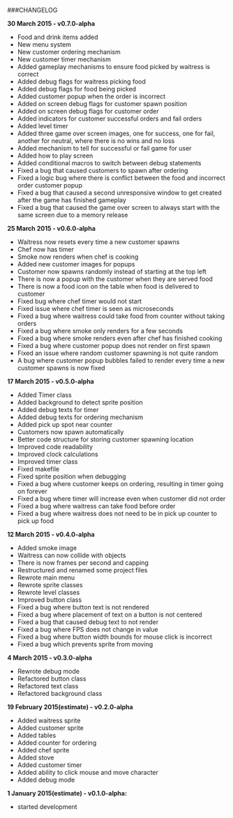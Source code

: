 ###CHANGELOG

**30 March 2015 - v0.7.0-alpha**
- Food and drink items added
- New menu system
- New customer ordering mechanism
- New customer timer mechanism
- Added gameplay mechanisms to ensure food picked by waitress is correct
- Added debug flags for waitress picking food
- Added debug flags for food being picked
- Added customer popup when the order is incorrect
- Added on screen debug flags for customer spawn position
- Added on screen debug flags for customer order
- Added indicators for customer successful orders and fail orders
- Added level timer
- Added three game over screen images, one for success, one for fail, another for neutral, where there is no wins and no loss
- Added mechanism to tell for successful or fail game for user
- Added how to play screen
- Added conditional macros to switch between debug statements
- Fixed a bug that caused customers to spawn after ordering
- Fixed a logic bug where there is conflict between the food and incorrect order customer popup
- Fixed a bug that caused a second unresponsive window to get created after the game has finished gameplay
- Fixed a bug that caused the game over screen to always start with the same screen due to a memory release

**25 March 2015 - v0.6.0-alpha**
- Waitress now resets every time a new customer spawns
- Chef now has timer
- Smoke now renders when chef is cooking
- Added new customer images for popups
- Customer now spawns randomly instead of starting at the top left
- There is now a popup with the customer when they are served food
- There is now a food icon on the table when food is delivered to customer
- Fixed bug where chef timer would not start
- Fixed issue where chef timer is seen as microseconds
- Fixed a bug where waitress could take food from counter without taking orders
- Fixed a bug where smoke only renders for a few seconds
- Fixed a bug where smoke renders even after chef has finished cooking
- Fixed a bug where customer popup does not render on first spawn
- Fixed an issue where random customer spawning is not quite random
- A bug where customer popup bubbles failed to render every time a new customer spawns is now fixed

**17 March 2015 - v0.5.0-alpha**
- Added Timer class
- Added background to detect sprite position
- Added debug texts for timer
- Added debug texts for ordering mechanism
- Added pick up spot near counter
- Customers now spawn automatically
- Better code structure for storing customer spawning location
- Improved code readability
- Improved clock calculations
- Improved timer class
- Fixed makefile
- Fixed sprite position when debugging
- Fixed a bug where customer keeps on ordering, resulting in timer going on forever
- Fixed a bug where timer will increase even when customer did not order
- Fixed a bug where waitress can take food before order
- Fixed a bug where waitress does not need to be in pick up counter to pick up food

**12 March 2015 - v0.4.0-alpha**
- Added smoke image
- Waitress can now collide with objects
- There is now frames per second and capping
- Restructured and renamed some project files
- Rewrote main menu
- Rewrote sprite classes
- Rewrote level classes
- Improved button class
- Fixed a bug where button text is not rendered
- Fixed a bug where placement of text on a button is not centered
- Fixed a bug that caused debug text to not render
- Fixed a bug where FPS does not change in value
- Fixed a bug where button width bounds for mouse click is incorrect
- Fixed a bug which prevents sprite from moving

**4 March 2015 - v0.3.0-alpha**
- Rewrote debug mode
- Refactored button class
- Refactored text class
- Refactored background class

**19 February 2015(estimate) - v0.2.0-alpha**
- Added waitress sprite
- Added customer sprite
- Added tables
- Added counter for ordering
- Added chef sprite
- Added stove
- Added customer timer
- Added ability to click mouse and move character
- Added debug mode


**1 January 2015(estimate) - v0.1.0-alpha:**
- started development
